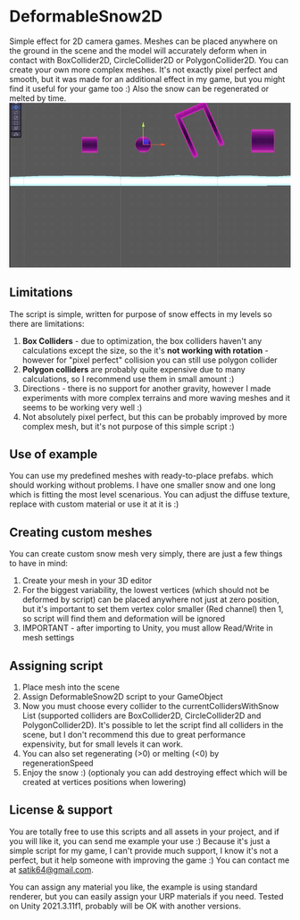 # DeformableSnow2D
Simple effect for 2D camera games. Meshes can be placed anywhere on the ground in the scene and the model will accurately deform when in contact with BoxCollider2D, CircleCollider2D or PolygonCollider2D. You can create your own more complex meshes. It's not exactly pixel perfect and smooth, but it was made for an additional effect in my game, but you might find it useful for your game too :) Also the snow can be regenerated or melted by time.
![Preview](preview.gif)

## Limitations
The script is simple, written for purpose of snow effects in my levels so there are limitations:

1. <b>Box Colliders</b> - due to optimization, the box colliders haven't any calculations except the size, so the it's <b>not working with rotation</b> - however for "pixel perfect" collision you can still use polygon collider
2. <b>Polygon colliders</b> are probably quite expensive due to many calculations, so I recommend use them in small amount :)
3. Directions - there is no support for another gravity, however I made experiments with more complex terrains and more waving meshes and it seems to be working very well :)
4. Not absolutely pixel perfect, but this can be probably improved by more complex mesh, but it's not purpose of this simple script :)

## Use of example
You can use my predefined meshes with ready-to-place prefabs. which should working without problems. I have one smaller snow and one long which is fitting the most level scenarious. You can adjust the diffuse texture, replace with custom material or use it at it is :)

## Creating custom meshes
You can create custom snow mesh very simply, there are just a few things to have in mind:
1. Create your mesh in your 3D editor
2. For the biggest variability, the lowest vertices (which should not be deformed by script) can be placed anywhere not just at zero position, but it's important to set them vertex color smaller (Red channel) then 1, so script will find them and deformation will be ignored
3. IMPORTANT - after importing to Unity, you must allow Read/Write in mesh settings

## Assigning script
1. Place mesh into the scene
2. Assign DeformableSnow2D script to your GameObject
3. Now you must choose every collider to the currentCollidersWithSnow List (supported colliders are BoxCollider2D, CircleCollider2D and PolygonCollider2D). It's possible to let the script find all colliders in the scene, but I don't recommend this due to great performance expensivity, but for small levels it can work.
4. You can also set regenerating (>0) or melting (<0) by regenerationSpeed
5. Enjoy the snow :) (optionaly you can add destroying effect which will be created at vertices positions when lowering)

## License & support
You are totally free to use this scripts and all assets in your project, and if you will like it, you can send me example your use :) Because it's just a simple script for my game, I can't provide much support, I know it's not a perfect, but it help someone with improving the game :) You can contact me at satik64@gmail.com.

You can assign any material you like, the example is using standard renderer, but you can easily assign your URP materials if you need. Tested on Unity 2021.3.11f1, probably will be OK with another versions.
